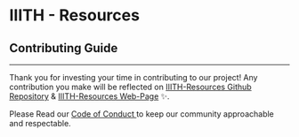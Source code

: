 # IIITH - Resources
## Contributing Guide
---

Thank you for investing your time in contributing to our project! Any contribution you make will be reflected on 
[IIITH-Resources Github Repository](https://github.com/bhavberi/IIITH-Resources) & 
[IIITH-Resources Web-Page](https://bhavberi.github.io/IIITH-Resources/) :sparkles:. 

Please Read our [ Code of Conduct ](../CODE_OF_CONDUCT.md) to keep our community approachable and respectable.

